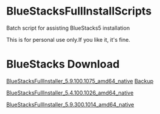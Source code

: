 # BlueStacksFullInstallScripts
Batch script for assisting BlueStacks5 installation

This is for personal use only.If you like it, it's fine.

# BlueStacks Download 
[BlueStacksFullInstaller_5.9.100.1075_amd64_native](https://cdn3.bluestacks.com/downloads/windows/nxt/5.9.100.1075/412aadbac4f7486cba5aa59888acbd8c/FullInstaller/x64/BlueStacksFullInstaller_5.9.100.1075_amd64_native.exe)    [Backup](https://bluestacks.sooftware.com/windows/download/351208)

[BlueStacksFullInstaller_5.4.100.1026_amd64_native](https://cdn3.bluestacks.com/downloads/windows/nxt/5.4.100.1026/0129e8eb74f84fc396a1500329365a09/FullInstaller/x64/BlueStacksFullInstaller_5.4.100.1026_amd64_native.exe)

[BlueStacksFullInstaller_5.9.300.1014_amd64_native](https://cdn3.bluestacks.com/downloads/windows/nxt/5.9.300.1014/a7331441f153431e90f62dcd283fcdb8/FullInstaller/x64/BlueStacksFullInstaller_5.9.300.1014_amd64_native.exe)
